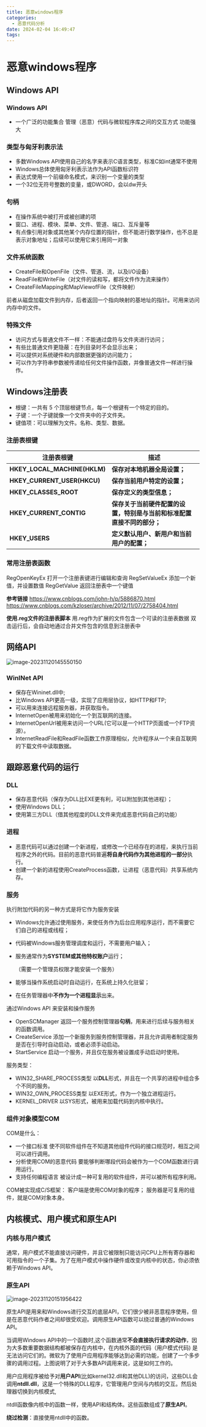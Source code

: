 ```yaml
---
title: 恶意windows程序
categories:
  - 恶意代码分析
date: 2024-02-04 16:49:47
tags:
---
```


# 恶意windows程序

## Windows API 

### Windows API

- 一个广泛的功能集合
  管理（恶意）代码与微软程序库之间的交互方式
  功能强大

<!-- more -->

### 类型与匈牙利表示法

- 多数Windows API使用自己的名字来表示C语言类型，标准C如int通常不使用
- Windows总体使用匈牙利表示法作为API函数标识符
- 表达式使用一个前缀命名模式，来识别一个变量的类型
- 一个32位无符号整数的变量，或DWORD，会以dw开头

### 句柄

- 在操作系统中被打开或被创建的项
- 窗口、进程、模块、菜单、文件、管道、端口、互斥量等
- 有点像引用对象或其他某个内存位置的指针，但不能进行数学操作，也不总是表示对象地址；后续可以使用它来引用同一对象

### 文件系统函数

- CreateFile和OpenFile（文件、管道、流，以及I/O设备）
- ReadFile和WriteFile（对文件的读和写，都将文件作为流来操作）
- CreateFileMapping和MapViewofFile（文件映射）

前者从磁盘加载文件到内存，后者返回一个指向映射的基地址的指针。可用来访问内存中的文件。

### 特殊文件

- 访问方式与普通文件不一样：不能通过盘符与文件夹进行访问；
- 有些比普通文件更隐蔽：在列目录时不会显示出来；
- 可以提供对系统硬件和内部数据更强的访问能力；
- 可以作为字符串参数被传递给任何文件操作函数，并像普通文件一样进行操作。

## Windows注册表

- 根键：一共有 5 个顶层根键节点，每一个根键有一个特定的目的。
- 子键：一个子键就像一个文件夹中的子文件夹。
- 键值项：可以理解为文件。名称、类型、数据。

### 注册表根键

| **注册表根键**               | **描述**                                                     |
| ---------------------------- | ------------------------------------------------------------ |
| **HKEY_LOCAL_MACHINE(HKLM)** | **保存对本地机器全局设置；**                                 |
| **HKEY_CURRENT_USER(HKCU)**  | **保存当前用户特定的设置；**                                 |
| **HKEY_CLASSES_ROOT**        | **保存定义的类型信息；**                                     |
| **HKEY_CURRENT_CONTIG**      | **保存关于当前硬件配置的设置，特别是与当前和标准配置直接不同的部分；** |
| **HKEY_USERS**               | **定义默认用户、新用户和当前用户的配置；**                   |

### 常用注册表函数

RegOpenKeyEx 打开一个注册表键进行编辑和查询
RegSetValueEx 添加一个新值，并设置数值
RegGetValue 返回注册表中一个键值

**参考链接**
https://www.cnblogs.com/john-h/p/5886870.html
https://www.cnblogs.com/kzloser/archive/2012/11/07/2758404.html

**使用.reg文件的注册表脚本**
用.reg作为扩展的文件包含一个可读的注册表数据
双击运行后，会自动地通过合并文件包含的信息到注册表中

## 网络API

![image-20231120145550150](../img/WaskvQ6wDoymVPb.png)

### WinINet API

- 保存在Wininet.dll中;
- 比Windows API更高一级，实现了应用层协议，如HTTP和FTP;
- 可以用来连接远程服务器，并获取指令。
- InternetOpen被用来初始化一个到互联网的连接。
- InternetOpenUrl被用来访问一个URL(它可以是一个HTTP页面或一个FTP资源）。
- InternetReadFile和ReadFile函数工作原理相似，允许程序从一个来自互联网的下载文件中读取数据。

## 跟踪恶意代码的运行

### DLL

- 保存恶意代码（保存为DLL比EXE更有利，可以附加到其他进程）；
- 使用Windows DLL；
- 使用第三方DLL（借其他程度的DLL文件来完成恶意代码自己的功能）

### 进程

- 恶意代码可以通过创建一个新进程，或修改一个已经存在的进程，来执行当前程序之外的代码。目前的恶意代码普遍**将自身代码作为其他进程的一部分**执行。
- 创建一个新的进程使用CreateProcess函数，让进程（恶意代码）共享系统内存。

### 服务

执行附加代码的另一种方式是将它作为服务安装

- Windows允许通过使用服务，来使任务作为后台应用程序运行，而不需要它们自己的进程或线程；

- 代码被Windows服务管理调度和运行，不需要用户输入；

- 服务通常作为**SYSTEM或其他特权账户**运行；

  （需要一个管理员权限才能安装一个服务）

- 能够当操作系统启动时自动运行，在系统上持久化驻留；

- 在任务管理器中**不作为一个进程显示**出来。

通过Windows API 来安装和操作服务

- OpenSCManager 返回一个服务控制管理器**句柄**，用来进行后续与服务相关的函数调用。
- CreateService 添加一个新服务到服务控制管理器，并且允许调用者制定服务是否在引导时自动启动，或者必须手动启动。
- StartService 启动一个服务，并且仅在服务被设置成手动启动时使用。

服务类型：

- WIN32_SHARE_PROCESS类型
  以**DLL**形式，并且在一个共享的进程中组合多个不同的服务。
- WIN32_OWN_PROCESS类型
  以EXE形式，作为一个独立进程运行。
- KERNEL_DRIVER
  以SYS形式，被用来加载代码到内核中执行。

### 组件对象模型COM

COM是什么：

- 一个接口标准
  使不同软件组件在不知道其他组件代码的接口规范时，相互之间可以进行调用。
- 分析使用COM的恶意代码
  要能够判断哪段代码会被作为一个COM函数进行调用运行。
- 支持任何编程语言
  被设计成一种可复用的软件组件，并可以被所有程序利用。

COM被实现成C/S框架：
客户端是使用COM对象的程序；
服务器是可复用的组件，就是COM对象本身。

## 内核模式、用户模式和原生API

### 内核与用户模式

通常，用户模式不能直接访问硬件，并且它被限制只能访问CPU上所有寄存器和可用指令的一个子集。为了在用户模式中操作硬件或改变内核中的状态，你必须依赖于Windows API。

### 原生API

![image-20231120151956422](https://s2.loli.net/2023/11/20/FGxRtw7n84gEfvS.png)

原生API是用来和Windows进行交互的底层API，它们很少被非恶意程序使用，但是在恶意代码作者之间却很受欢迎。调用原生API函数可以绕过普通的Windows API。

当调用Windows API中的一个函数时,这个函数通常**不会直接执行请求的动作**，因为大多数重要数据结构都被保存在内核中，在内核外面的代码（用户模式代码) 是无法访问它们的。微软为了使用户应用程序能够达到必需的功能，创建了一个多步骤的调用过程。上图说明了对于大多数API调用来说，这是如何工作的。

用户应用程序被给予对**用户API**(比如kernel32.dll和其他DLL)的访问，这些DLL会调用**ntdll.dll**，这是一个特殊的DLL程序，它管理用户空间与内核的交互。然后处理器切换到内核模式,

ntdll函数像内核中的函数一样，使用API和结构体。这些函数组成了**原生API**。

**绕过检测**：直接使用ntdll中的函数。
